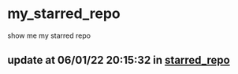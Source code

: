 # my_starred_repo
show me my starred repo

update at 06/01/22 20:15:32 in [starred_repo](./index.html)
---

